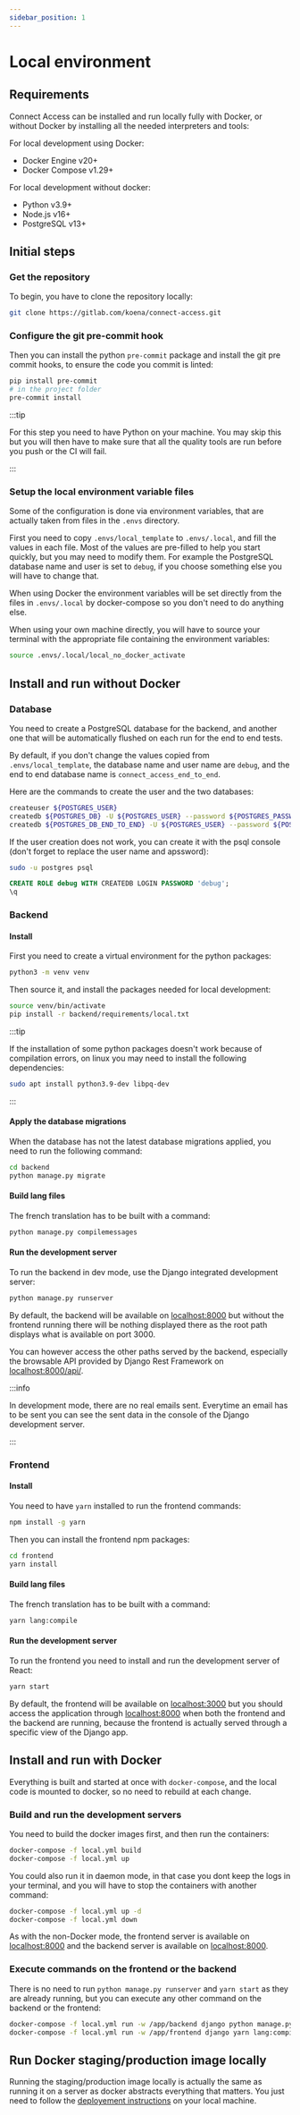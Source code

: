 ```yaml
---
sidebar_position: 1
---
```


# Local environment

## Requirements

Connect Access can be installed and run locally fully with Docker, or without Docker by installing all the needed interpreters and tools:

For local development using Docker:

- Docker Engine v20+
- Docker Compose v1.29+

For local development without docker:

- Python v3.9+
- Node.js v16+
- PostgreSQL v13+

## Initial steps

### Get the repository

To begin, you have to clone the repository locally:

```bash
git clone https://gitlab.com/koena/connect-access.git
```

### Configure the git pre-commit hook

Then you can install the python `pre-commit` package and install the git pre commit hooks, to ensure the code you commit is linted:

```bash
pip install pre-commit
# in the project folder
pre-commit install
```

:::tip

For this step you need to have Python on your machine. You may skip this but you will then have to make sure that all the quality tools are run before you push or the CI will fail.

:::

### Setup the local environment variable files

Some of the configuration is done via environment variables, that are actually taken from files in the `.envs` directory.

First you need to copy `.envs/local_template` to `.envs/.local`, and fill the values in each file. Most of the values are pre-filled to help you start quickly, but you may need to modify them. For example the PostgreSQL database name and user is set to `debug`, if you choose something else you will have to change that.

When using Docker the environment variables will be set directly from the files in `.envs/.local` by docker-compose so you don't need to do anything else.

When using your own machine directly, you will have to source your terminal with the appropriate file containing the environment variables:

```bash
source .envs/.local/local_no_docker_activate
```

## Install and run without Docker

### Database

You need to create a PostgreSQL database for the backend, and another one that will be automatically flushed on each run for the end to end tests.

By default, if you don't change the values copied from `.envs/local_template`, the database name and user name are `debug`, and the end to end database name is `connect_access_end_to_end`.

Here are the commands to create the user and the two databases:

```bash
createuser ${POSTGRES_USER}
createdb ${POSTGRES_DB} -U ${POSTGRES_USER} --password ${POSTGRES_PASSWORD}
createdb ${POSTGRES_DB_END_TO_END} -U ${POSTGRES_USER} --password ${POSTGRES_PASSWORD}
```

If the user creation does not work, you can create it with the psql console (don't forget to replace the user name and apssword):

```bash
sudo -u postgres psql
```

```sql
CREATE ROLE debug WITH CREATEDB LOGIN PASSWORD 'debug';
\q
```

### Backend

#### Install

First you need to create a virtual environment for the python packages:

```bash
python3 -m venv venv
```

Then source it, and install the packages needed for local development:

```bash
source venv/bin/activate
pip install -r backend/requirements/local.txt
```

:::tip

If the installation of some python packages doesn't work because of compilation errors, on linux you may need to install the following dependencies:

```bash
sudo apt install python3.9-dev libpq-dev
```

:::

#### Apply the database migrations

When the database has not the latest database migrations applied, you need to run the following command:

```bash
cd backend
python manage.py migrate
```

#### Build lang files

The french translation has to be built with a command:

```bash
python manage.py compilemessages
```

#### Run the development server

To run the backend in dev mode, use the Django integrated development server:

```bash
python manage.py runserver
```

By default, the backend will be available on [localhost:8000](http://localhost:8000) but without the frontend running there will be nothing displayed there as the root path displays what is available on port 3000.

You can however access the other paths served by the backend, especially the browsable API provided by Django Rest Framework on [localhost:8000/api/](http://localhost:8000/api/).

:::info

In development mode, there are no real emails sent. Everytime an email has to be sent you can see the sent data in the console of the Django development server.

:::

### Frontend

#### Install

You need to have `yarn` installed to run the frontend commands:

```bash
npm install -g yarn
```

Then you can install the frontend npm packages:

```bash
cd frontend
yarn install
```

#### Build lang files

The french translation has to be built with a command:

```bash
yarn lang:compile
```

#### Run the development server

To run the frontend you need to install and run the development server of React:

```bash
yarn start
```

By default, the frontend will be available on [localhost:3000](http://localhost:3000) but you should access the application through [localhost:8000](http://localhost:8000) when both the frontend and the backend are running, because the frontend is actually served through a specific view of the Django app.

## Install and run with Docker

Everything is built and started at once with `docker-compose`, and the local code is mounted to docker, so no need to rebuild at each change.

### Build and run the development servers

You need to build the docker images first, and then run the containers:

```bash
docker-compose -f local.yml build
docker-compose -f local.yml up
```

You could also run it in daemon mode, in that case you dont keep the logs in your terminal, and you will have to stop the containers with another command:

```bash
docker-compose -f local.yml up -d
docker-compose -f local.yml down
```

As with the non-Docker mode, the frontend server is available on [localhost:8000](http://localhost:3000) and the backend server is available on [localhost:8000](http://localhost:8000).

### Execute commands on the frontend or the backend

There is no need to run `python manage.py runserver` and `yarn start` as they are already running, but you can execute any other command on the backend or the frontend:

```bash
docker-compose -f local.yml run -w /app/backend django python manage.py compilemessages
docker-compose -f local.yml run -w /app/frontend django yarn lang:compile
```

## Run Docker staging/production image locally

Running the staging/production image locally is actually the same as running it on a server as docker abstracts everything that matters. You just need to follow the [deployement instructions](../user-documentation/deployement.md) on your local machine.
